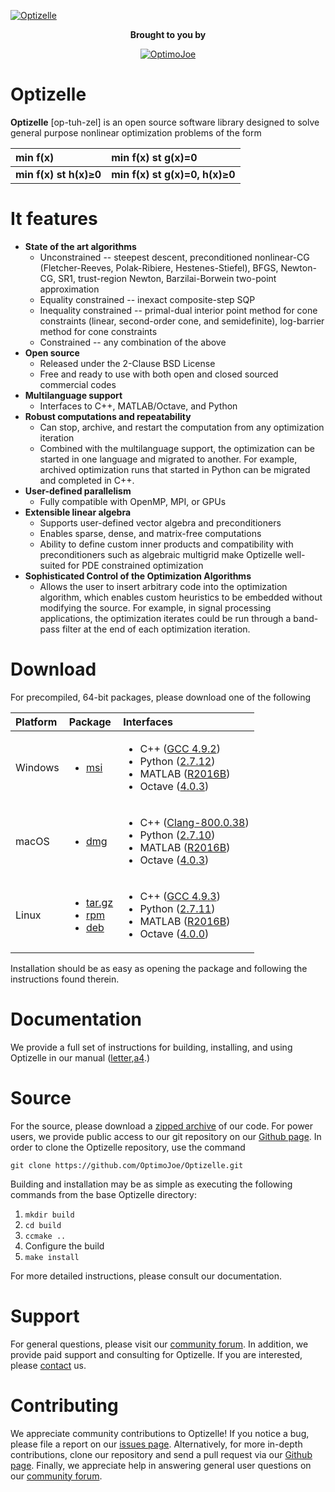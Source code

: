[![Optizelle](http://www.optimojoe.com/img/optizelle-gh.jpg "Optizelle")](http://www.optimojoe.com/products/optizelle)

<div align="center">
<p><strong>Brought to you by</strong></p>
<a href="http://www.optimojoe.com"><img src="http://www.optimojoe.com/img/optimojoe-gh.jpg" alt="OptimoJoe" ></a>
</div>


# Optizelle 

**Optizelle** [op-tuh-zel] is an open source software library designed to solve general purpose nonlinear optimization problems of the form

| min f(x) | min f(x) st g(x)=0 |
|:-----------|:--------------------------------------------------|
| **min f(x) st h(x)&ge;0** | **min f(x) st g(x)=0, h(x)&ge;0**  |


# It features
* **State of the art algorithms**
    * Unconstrained -- steepest descent, preconditioned nonlinear-CG (Fletcher-Reeves, Polak-Ribiere, Hestenes-Stiefel), BFGS, Newton-CG, SR1, trust-region Newton, Barzilai-Borwein two-point approximation
    * Equality constrained -- inexact composite-step SQP
    * Inequality constrained -- primal-dual interior point method for cone constraints (linear, second-order cone, and semidefinite), log-barrier method for cone constraints
    * Constrained -- any combination of the above
* **Open source**
    * Released under the 2-Clause BSD License
    * Free and ready to use with both open and closed sourced commercial codes
* **Multilanguage support**
    * Interfaces to C++, MATLAB/Octave, and Python
* **Robust computations and repeatability**
    * Can stop, archive, and restart the computation from any optimization iteration
    * Combined with the multilanguage support, the optimization can be started in one language and migrated to another.  For example, archived optimization runs that started in Python can be migrated and completed in C++.
* **User-defined parallelism**
    * Fully compatible with OpenMP, MPI, or GPUs
* **Extensible linear algebra**
    * Supports user-defined vector algebra and preconditioners
    * Enables sparse, dense, and matrix-free computations
    * Ability to define custom inner products and compatibility with preconditioners such as algebraic multigrid make Optizelle well-suited for PDE constrained optimization
* **Sophisticated Control of the Optimization Algorithms**
    * Allows the user to insert arbitrary code into the optimization algorithm, which enables custom heuristics to be embedded without modifying the source.  For example, in signal processing applications, the optimization iterates could be run through a band-pass filter at the end of each optimization iteration.

# Download

For precompiled, 64-bit packages, please download one of the following 

| Platform | Package | Interfaces |
|:---|:---|:---|
| Windows | <ul><li>[msi](http://www.optimojoe.com/uploads/software/Optizelle-1.2.0-win64.msi)</li></ul> | <ul><li>C++ ([GCC 4.9.2](https://mingw-w64.org/doku.php/download))</li><li>Python ([2.7.12](https://www.python.org/downloads/windows/))</li><li>MATLAB ([R2016B](https://www.mathworks.com/products/matlab/))</li><li>Octave ([4.0.3](http://www.tatsuromatsuoka.com/octave/Eng/Win/))</li></ul> |
| macOS | <ul><li>[dmg](http://www.optimojoe.com/uploads/software/Optizelle-1.2.0-Darwin.dmg)</li></ul> | <ul><li>C++ ([Clang-800.0.38](https://mingw-w64.org/doku.php/download))</li><li>Python ([2.7.10](https://www.apple.com/macos/sierra/))</li><li>MATLAB ([R2016B](https://www.mathworks.com/products/matlab/))</li><li>Octave ([4.0.3](http://wiki.octave.org/Octave_for_MacOS_X))</li></ul> |
| Linux | <ul><li>[tar.gz](http://www.optimojoe.com/uploads/software/Optizelle-1.2.0-Linux.tar.gz)</li><li>[rpm](http://www.optimojoe.com/uploads/software/Optizelle-1.2.0-Linux.rpm)</li><li>[deb](http://www.optimojoe.com/uploads/software/Optizelle-1.2.0-Linux.deb)</li></ul>| <ul><li>C++ ([GCC 4.9.3](http://packages.ubuntu.com/xenial/gcc-4.9))</li><li>Python ([2.7.11](http://packages.ubuntu.com/xenial/python-minimal))</li><li>MATLAB ([R2016B](https://www.mathworks.com/products/matlab/))</li><li>Octave ([4.0.0](http://packages.ubuntu.com/xenial/octave))</li></ul> |

Installation should be as easy as opening the package and following the instructions found therein.

# Documentation

We provide a full set of instructions for building, installing, and using Optizelle in our manual ([letter](http://www.optimojoe.com/uploads/reports/Optizelle-1.2.0-letter.pdf),[a4](http://www.optimojoe.com/uploads/reports/Optizelle-1.2.0-a4.pdf).)

# Source 

For the source, please download a [zipped archive](http://www.optimojoe.com/uploads/software/Optizelle-1.2.0-Source.tar.gz) of our code.  For power users, we provide public access to our git repository on our [Github page](https://github.com/OptimoJoe/Optizelle).  In order to clone the Optizelle repository, use the command

```
git clone https://github.com/OptimoJoe/Optizelle.git
```

Building and installation may be as simple as executing the following commands from the base Optizelle directory:

1. `mkdir build`
1. `cd build`
1. `ccmake ..`
1. Configure the build
1. `make install`

For more detailed instructions, please consult our documentation.

# Support

For general questions, please visit our [community forum](http://forum.optimojoe.com).  In addition, we provide paid support and consulting for Optizelle. If you are interested, please [contact](http://www.optimojoe.com/contact/) us.

# Contributing

We appreciate community contributions to Optizelle!  If you notice a bug, please file a report on our [issues page](https://github.com/OptimoJoe/Optizelle/issues).  Alternatively, for more in-depth contributions, clone our repository and send a pull request via our [Github page](https://github.com/OptimoJoe/Optizelle).  Finally, we appreciate help in answering general user questions on our [community forum](http://forum.optimojoe.com).
